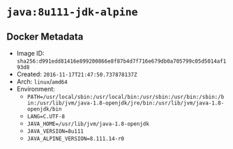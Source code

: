 # `java:8u111-jdk-alpine`

## Docker Metadata

- Image ID: `sha256:d991edd81416e899200866e8f87b4d7f716e679db0a705799c05d5014af193d8`
- Created: `2016-11-17T21:47:50.737878137Z`
- Arch: `linux`/`amd64`
- Environment:
  - `PATH=/usr/local/sbin:/usr/local/bin:/usr/sbin:/usr/bin:/sbin:/bin:/usr/lib/jvm/java-1.8-openjdk/jre/bin:/usr/lib/jvm/java-1.8-openjdk/bin`
  - `LANG=C.UTF-8`
  - `JAVA_HOME=/usr/lib/jvm/java-1.8-openjdk`
  - `JAVA_VERSION=8u111`
  - `JAVA_ALPINE_VERSION=8.111.14-r0`
